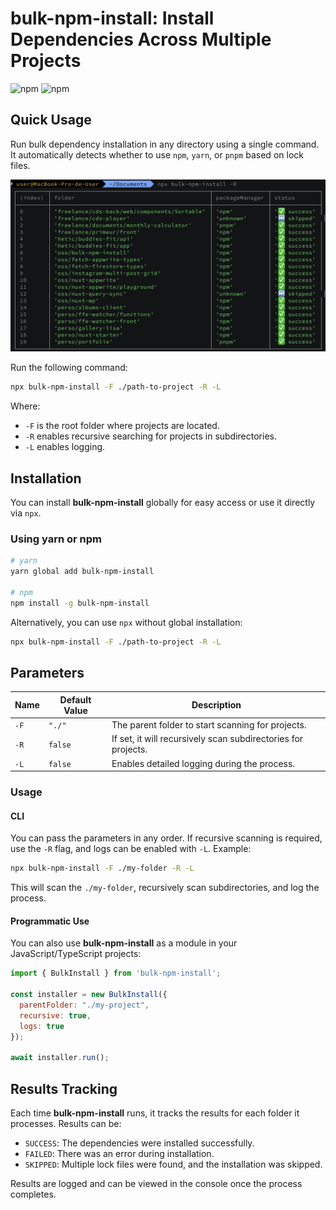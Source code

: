 # bulk-npm-install: Install Dependencies Across Multiple Projects

![npm](https://img.shields.io/npm/dt/bulk-npm-install)
![npm](https://img.shields.io/npm/v/bulk-npm-install)

## Quick Usage

Run bulk dependency installation in any directory using a single command. It automatically detects whether to use `npm`, `yarn`, or `pnpm` based on lock files.

![bulk-npm-install table example](./assets/images/table-example.png)

Run the following command:

```bash
npx bulk-npm-install -F ./path-to-project -R -L
```

Where:
- `-F` is the root folder where projects are located.
- `-R` enables recursive searching for projects in subdirectories.
- `-L` enables logging.

## Installation

You can install **bulk-npm-install** globally for easy access or use it directly via `npx`.

### Using yarn or npm

```bash
# yarn
yarn global add bulk-npm-install

# npm
npm install -g bulk-npm-install
```

Alternatively, you can use `npx` without global installation:

```bash
npx bulk-npm-install -F ./path-to-project -R -L
```

## Parameters

| Name        | Default Value | Description                                                   |
|-------------|---------------|---------------------------------------------------------------|
| `-F`        | `"./"`        | The parent folder to start scanning for projects.             |
| `-R`        | `false`       | If set, it will recursively scan subdirectories for projects. |
| `-L`        | `false`       | Enables detailed logging during the process.                  |

### Usage

#### CLI

You can pass the parameters in any order. If recursive scanning is required, use the `-R` flag, and logs can be enabled with `-L`. Example:

```bash
npx bulk-npm-install -F ./my-folder -R -L
```

This will scan the `./my-folder`, recursively scan subdirectories, and log the process.

#### Programmatic Use

You can also use **bulk-npm-install** as a module in your JavaScript/TypeScript projects:

```javascript
import { BulkInstall } from 'bulk-npm-install';

const installer = new BulkInstall({
  parentFolder: "./my-project",
  recursive: true,
  logs: true
});

await installer.run();
```

## Results Tracking

Each time **bulk-npm-install** runs, it tracks the results for each folder it processes. Results can be:

- `SUCCESS`: The dependencies were installed successfully.
- `FAILED`: There was an error during installation.
- `SKIPPED`: Multiple lock files were found, and the installation was skipped.

Results are logged and can be viewed in the console once the process completes.
